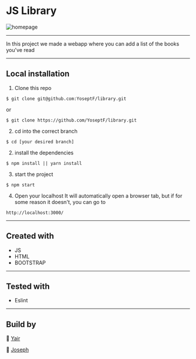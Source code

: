 # JS Library

![homepage](https://i.imgur.com/qy75hBv.png)

---

In this project we made a webapp where you can add a list of the books you've read

---

## Local installation

1. Clone this repo
```
$ git clone git@github.com:YoseptF/library.git
``` 
or
```
$ git clone https://github.com/YoseptF/library.git
``` 
2. cd into the correct branch
```
$ cd [your desired branch]
``` 
2. install the dependencies
```
$ npm install || yarn install
```
3. start the project
```
$ npm start
```

4. Open your localhost
It will automatically open a browser tab, but if for some reason it doesn't, you can go to
```
http://localhost:3000/
``` 

---

## Created with

- JS
- HTML
- BOOTSTRAP

---

## Tested with

- Eslint

---

## Build by 
👤 [Yair](https://github.com/YairFernando67)

👤 [Joseph](https://github.com/YoseptF)
